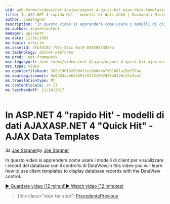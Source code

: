 ```yaml
---
uid: web-forms/videos/net-4/ajax/aspnet-4-quick-hit-ajax-data-templates
title: In ASP.NET 4 rapida Hit - modelli di dati AJAX | Documenti Microsoft
author: JoeStagner
description: "In questo video si apprenderà come usare i modelli di client per visualizzare i record del database con il controllo di DataView."
ms.author: aspnetcontent
manager: wpickett
ms.date: 11/16/2009
ms.topic: article
ms.assetid: dfb7d181-f97c-43cc-8a19-8403655382ea
ms.technology: dotnet-webforms
ms.prod: .net-framework
msc.legacyurl: /web-forms/videos/net-4/ajax/aspnet-4-quick-hit-ajax-data-templates
msc.type: video
ms.openlocfilehash: 392b190f3283ddfce2db0d4bf961881a26e257ae
ms.sourcegitcommit: 9a9483aceb34591c97451997036a9120c3fe2baf
ms.translationtype: MT
ms.contentlocale: it-IT
ms.lasthandoff: 11/10/2017
---
```

<a name="aspnet-4-quick-hit---ajax-data-templates"></a><span data-ttu-id="6de7b-103">In ASP.NET 4 "rapido Hit' - modelli di dati AJAX</span><span class="sxs-lookup"><span data-stu-id="6de7b-103">ASP.NET 4 "Quick Hit" - AJAX Data Templates</span></span>
====================
<span data-ttu-id="6de7b-104">da [Joe Stagner](https://github.com/JoeStagner)</span><span class="sxs-lookup"><span data-stu-id="6de7b-104">by [Joe Stagner](https://github.com/JoeStagner)</span></span>

<span data-ttu-id="6de7b-105">In questo video si apprenderà come usare i modelli di client per visualizzare i record del database con il controllo di DataView.</span><span class="sxs-lookup"><span data-stu-id="6de7b-105">In this video you will learn how to use client templates to display database records with the DataView control.</span></span> 

[<span data-ttu-id="6de7b-106">&#9654; Guardare video (12 minuti)</span><span class="sxs-lookup"><span data-stu-id="6de7b-106">&#9654; Watch video (12 minutes)</span></span>](https://channel9.msdn.com/Blogs/ASP-NET-Site-Videos/aspnet-4-quick-hit-ajax-data-templates)

>[!div class="step-by-step"]
[<span data-ttu-id="6de7b-107">Precedente</span><span class="sxs-lookup"><span data-stu-id="6de7b-107">Previous</span></span>](aspnet-4-quick-hit-jquery-syntax-for-microsoft-ajax.md)
